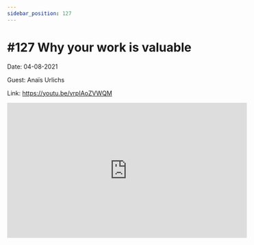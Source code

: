 ```yaml
---
sidebar_position: 127
---
```


# #127 Why your work is valuable

Date: 04-08-2021

Guest: Anaïs Urlichs

Link: https://youtu.be/vrpIAoZVWQM

<iframe width="560" height="315" src="https://www.youtube.com/embed/vrpIAoZVWQM" title="YouTube video player" frameborder="0" allow="accelerometer; autoplay; clipboard-write; encrypted-media; gyroscope; picture-in-picture; web-share" allowfullscreen></iframe>